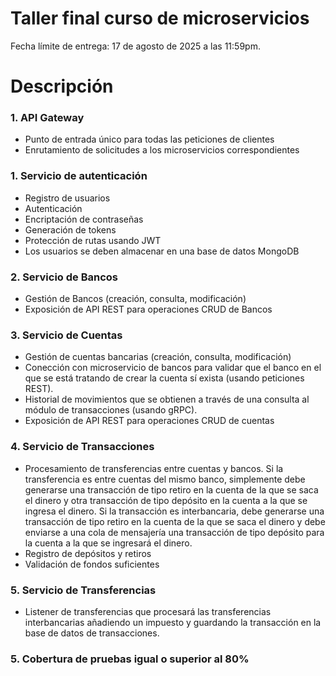 # Taller final curso de microservicios

Fecha límite de entrega: 17 de agosto de 2025 a las 11:59pm.

# Descripción

### 1. API Gateway
- Punto de entrada único para todas las peticiones de clientes
- Enrutamiento de solicitudes a los microservicios correspondientes

### 1. Servicio de autenticación
- Registro de usuarios
- Autenticación
- Encriptación de contraseñas
- Generación de tokens
- Protección de rutas usando JWT
- Los usuarios se deben almacenar en una base de datos MongoDB
  
### 2. Servicio de Bancos
- Gestión de Bancos (creación, consulta, modificación)
- Exposición de API REST para operaciones CRUD de Bancos

### 3. Servicio de Cuentas
- Gestión de cuentas bancarias (creación, consulta, modificación)
- Conección con microservicio de bancos para validar que el banco en el que se está tratando de crear la cuenta sí exista (usando peticiones REST).
- Historial de movimientos que se obtienen a través de una consulta al módulo de transacciones (usando gRPC).
- Exposición de API REST para operaciones CRUD de cuentas

### 4. Servicio de Transacciones
- Procesamiento de transferencias entre cuentas y bancos. Si la transferencia es entre cuentas del mismo banco, simplemente debe generarse una transacción de tipo retiro en la cuenta de la que se saca el dinero y otra transacción de tipo depósito en la cuenta a la que se ingresa el dinero. Si la transacción es interbancaria, debe generarse una transacción de tipo retiro en la cuenta de la que se saca el dinero y debe enviarse a una cola de mensajería una transacción de tipo depósito para la cuenta a la que se ingresará el dinero.
- Registro de depósitos y retiros
- Validación de fondos suficientes

### 5. Servicio de Transferencias
- Listener de transferencias que procesará las transferencias interbancarias añadiendo un impuesto y guardando la transacción en la base de datos de transacciones.

### 5. Cobertura de pruebas igual o superior al 80%
